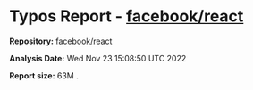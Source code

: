 # Typos Report - [facebook/react](https://github.com/facebook/react)

**Repository:** [facebook/react](https://github.com/facebook/react)

**Analysis Date:** Wed Nov 23 15:08:50 UTC 2022

**Report size:** 63M	.

